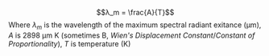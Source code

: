 $$λ_m = \frac{A}{T}$$
Where $λ_m$ is the wavelength of the maximum spectral radiant exitance (µm),
$A$ is 2898 µm K (sometimes B, *Wien's Displacement Constant*/*Constant of Proportionality*),
$T$ is temperature (K)
